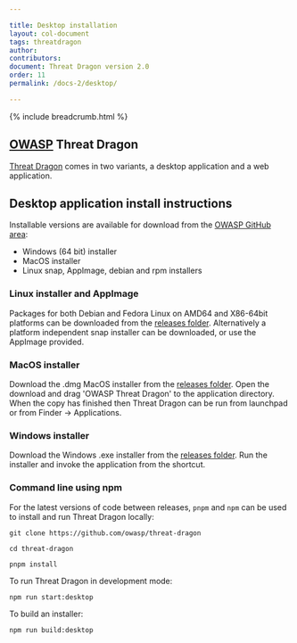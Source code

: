 ```yaml
---

title: Desktop installation
layout: col-document
tags: threatdragon
author:
contributors:
document: Threat Dragon version 2.0
order: 11
permalink: /docs-2/desktop/

---
```


{% include breadcrumb.html %}
## [OWASP](https://www.owasp.org) Threat Dragon

[Threat Dragon](http://owasp.org/www-project-threat-dragon) comes in two variants, a desktop application and a web application.

## Desktop application install instructions
Installable versions are available for download from the [OWASP GitHub area](https://github.com/OWASP/threat-dragon/releases):

* Windows (64 bit) installer
* MacOS installer
* Linux snap, AppImage, debian and rpm installers

### Linux installer and AppImage
Packages for both Debian and Fedora Linux on AMD64 and X86-64bit platforms can be downloaded from the
[releases folder](https://github.com/OWASP/threat-dragon/releases/).
Alternatively a platform independent snap installer can be downloaded, or use the AppImage provided.

### MacOS installer
Download the .dmg MacOS installer from the
[releases folder](https://github.com/OWASP/threat-dragon/releases/).
Open the download and drag 'OWASP Threat  Dragon' to the application directory. When the copy has
finished then Threat  Dragon can be run from launchpad or from Finder -> Applications.

### Windows installer
Download the Windows .exe installer from the
[releases folder](https://github.com/OWASP/threat-dragon/releases/).
Run the installer and invoke the application from the shortcut.

### Command line using npm

For the latest versions of code between releases, `pnpm` and `npm` can be used to install and run Threat Dragon locally:

`git clone https://github.com/owasp/threat-dragon`

`cd threat-dragon`

`pnpm install`

To run Threat Dragon in development mode:

`npm run start:desktop`

To build an installer:

`npm run build:desktop`
